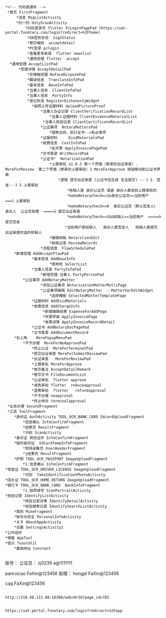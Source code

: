 
	*<!-- 代码直通车 -->
	 *首页 FirstFragment
	     *消息 MsgListActivity
	     *扫一扫 OnlyScanActivity
	         *扫码登录页 flutter PcLoginPagePad (https://uat-portal.fxnotary.com/login?redirect=%2Fhome)
	          *OA签到状态  SignStatus
	          *卷宗编码  acceptdetail
	          *PC登录 pclogin
	          *查看更多新闻  flutter newslist
	          *通用受理 flutter  accept
	  *通用受理 AcceptListPad
	      *受理详情 AcceptDetailPad
	          *非接触受理 NoFaceDisposePad
	          *翻译信息  TranslateInfoPad
	          *基本信息  BaseInfoPad
	          *当事人信息  ClientInfoPad
	          *当事人信息  PartyInfo
	          *登记失信 RegisterDishonestyWidget
			    *拍照上传证据材料 UploadPictureProof
					*当事人办证记录 ClientVerificationRecordList
						*当事人证据材料 ClientEvidenceMaterialList
					 *当事人核验记录 ClientCertificateRecordList
					*公证事项  NotaryMattersPad
					    *借款合同、执行证书-->有必填项
					*证据材料	  EvidMaterialsPad
					*收费信息  CostInfoPad
						*去开票 ApplyInvoicePagePad
					*文书笔录 WritRecordPad
					*公证书"  NotarizationPad
					    *上报审批 v2.0.3 第一个界面（原来的出证审查）. MoreForReview  第二个界面（原来的上报审批）2.MoreForApprove 按钮移动到公证书界面
					        *逻辑 提交出证审查 (公证书没生成 无法提交) ---》2. 签发---》3.上报审批
						        *核稿人是 承办公证员 或者 承办人都会到上报审批的
						        *makeNotaryCheck==1&承办公证员==当前用户  ===》上报审批
						        *makeNotaryCheck==0  承办公证员（默认签发人） 承办人  公证员助理  =====》提交出证审查
		                        *makeNotaryCheck==3&&核稿人==当前用户  =====》提交签发
		                       *当前用户是拟稿人   承办人是签发人   核稿人是提交出证审查时选的核稿人
					    *编辑核稿 NotaritionEdit
					    *核稿记录 ReviewRecords
					*流程进度  FlowSchedulePad
		*新增受理 AddAcceptFlowPad
				*基本信息 AddBaseInfo
						*使用地 SelectList
				*当事人信息 PartyInfoPad
				    *新增受理-当事人 PartyPersonPad
			*公证事项 AddNotaryMatter
					*添加公证事项 NotarizationMatterMultiPage
					*公证事项编辑 EditNotaryMatter  --MatterVarEditWidget
						*选择模板 SelectedMatterTemplatePage
			    *证据材料 AddEvidMaterials
				*收费信息 AddChargeInfo
				     *新增编辑收费 ExpenseForAddPage
				     *开票界面 ApplyInvoicePage
				     *发票详情 ApplyInvoiceRecordDetail
				*公证书 AddNotaryDocPagePad
				*文书笔录 AddDocumentRecord
		*右上角    MorePopupMenuPad
			*不予办理  MoreForNoApprovePad
				*终止公证  MoreForTerminalPad
				*提交出证审查 MoreForSubmitReviewPad
				*出证审查   MoreForReviewPad
				*上报审批 MoreForApprove
				*卷宗备注 AcceptDetailRemark
				*卷宗文书 FileDocumentList
	            *公证审批  flutter approve
		        *减免审批 flutter  reduceapproval
		        *退费审批  flutter   refundapproval
		        *不予办理 noapproval
		        *终止申办 terminalapproval
     *业务办理 SecondFragment
     *工具 ToolFragment
		*身份证 AuthActivity TOOL_OCR_BANK_CARD IdcardUploadFragment
			*信息确认 InfoConfirmFragment
			*结果页 ResultFragment
			*识别 ScanActivity
		*身份证 其他证件 InfoConfirmFragment
		*临时身份证  IdCardTempInfoFragment
			*现场采集页 UserHeaderFragment
			*j结果页 ResultFragment
		*护照 TOOL_OCR_PASSPORT ImageUploadFragment
			*1.信息确认 InfoConfirmFragment
    *驾驶证 TOOL_OCR_DRIVER_LICENSE ImageUploadFragment
    		*识别  TakeIdentificationPhotoActivity
    *回乡证 TOOL_OCR_HOME_RETURN ImageUploadFragment
    *银行卡 TOOL_OCR_BANK_CARD  BankInfoFragment
    		*1.拍照填写 ScanPortraitActivity
    *核验记录 IdentifyListActivity
    		*核验记录详情 IdentifyDetailActivity
    		*核验搜索记录 IdentifySearchListActivity
    	*我的 MineFragment
    	*账号与安全 PersonalInfoActivity
    	*关于 AboutAppActivity
    	*设置 SettingsActivity2
    *公共组件
    *弹窗 AppTool
    *提示 ToastUtil
    	*基础地址 Constant

## <!-- 账号信息 -->
账号：
公证员：
zj0239
a@1111111

panruicao
FaXin@123456
助理：
hongpl
FaXin@123456

cqq
FaXin@123456
<!-- 账号信息 -->

## <!-- 接口文档地址 -->
    http://218.98.113.88:18300/web/#/56?page_id=782
<!-- 接口文档地址 -->

##  <!-- 管家后台地址 -->
    https://uat-portal.fxnotary.com/login?redirect=%2Fapp
<!-- 管家后台地址  -->
